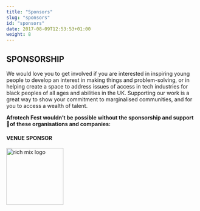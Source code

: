 ```yaml
---
title: "Sponsors"
slug: "sponsors"
id: "sponsors"
date: 2017-08-09T12:53:53+01:00
weight: 8
---
```



<!-- <div class="svgcontent">

<div class="comet">
<img src="img/comet.svg" width="70%">
</div>

</div> -->

<div class="row">
<div class="col-xs-12 col-md-9 mt-10">
<h2> SPONSORSHIP</h2>

<p>We would love you to get involved if you are interested in inspiring young people to develop an interest in making things and problem-solving, or in helping create a space to address issues of access in tech industries for black peoples of all ages and abilities in the UK. Supporting our work is a great way to show your commitment to marginalised communities, and for you to access a wealth of talent.</p>

<b><p class="mt-20">Afrotech Fest wouldn’t be possible without the sponsorship and support of these organisations and companies:</p></b>
</div>
</div>

<h4 class="sponsors-title"> VENUE SPONSOR</h4>
<a href="https://www.richmix.org.uk/" class="sponsors-item--venue">
<img src="../img/richmix-logo.png" width="150px" alt ="rich mix logo"class="richmix-logo"></a>


